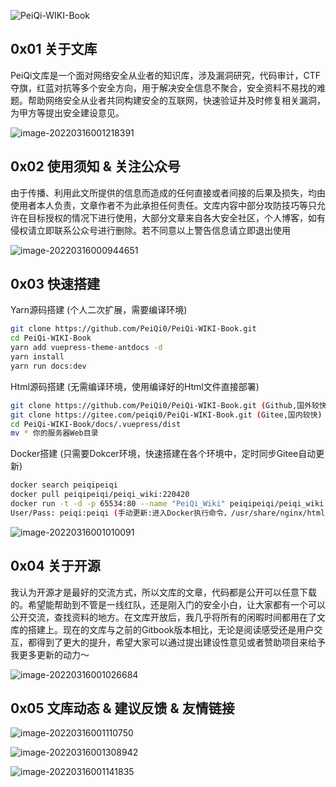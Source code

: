  

![PeiQi-WIKI-Book](https://socialify.git.ci/PeiQi0/PeiQi-WIKI-Book/image?description=1&font=KoHo&forks=1&issues=1&language=1&owner=1&pattern=Circuit%20Board&pulls=1&stargazers=1&theme=Light)

## 0x01 关于文库

PeiQi文库是一个面对网络安全从业者的知识库，涉及漏洞研究，代码审计，CTF夺旗，红蓝对抗等多个安全方向，用于解决安全信息不聚合，安全资料不易找的难题。帮助网络安全从业者共同构建安全的互联网，快速验证并及时修复相关漏洞，为甲方等提出安全建设意见。

![image-20220316001218391](https://security-1310978225.cos.ap-beijing.myqcloud.com/public/img/image-20220316001218391.png)

## 0x02 使用须知 & 关注公众号

由于传播、利用此文所提供的信息而造成的任何直接或者间接的后果及损失，均由使用者本人负责，文章作者不为此承担任何责任。文库内容中部分攻防技巧等只允许在目标授权的情况下进行使用，大部分文章来自各大安全社区，个人博客，如有侵权请立即联系公众号进行删除。若不同意以上警告信息请立即退出使用

![image-20220316000944651](https://security-1310978225.cos.ap-beijing.myqcloud.com/public/img/image-20220316000944651.png)

## 0x03 快速搭建

Yarn源码搭建 (个人二次扩展，需要编译环境)

```sh
git clone https://github.com/PeiQi0/PeiQi-WIKI-Book.git
cd PeiQi-WIKI-Book
yarn add vuepress-theme-antdocs -d
yarn install
yarn run docs:dev
```

Html源码搭建 (无需编译环境，使用编译好的Html文件直接部署)

```sh
git clone https://github.com/PeiQi0/PeiQi-WIKI-Book.git (Github,国外较快)
git clone https://gitee.com/peiqi0/PeiQi-WIKI-Book.git (Gitee,国内较快)
cd PeiQi-WIKI-Book/docs/.vuepress/dist
mv * 你的服务器Web目录
```

Docker搭建 (只需要Dokcer环境，快速搭建在各个环境中，定时同步Gitee自动更新)

```sh
docker search peiqipeiqi
docker pull peiqipeiqi/peiqi_wiki:220420
docker run -t -d -p 65534:80 --name "PeiQi_Wiki" peiqipeiqi/peiqi_wiki:220420
User/Pass: peiqi:peiqi (手动更新:进入Docker执行命令，/usr/share/nginx/html/synchronous.sh)
```

![image-20220316001010091](https://security-1310978225.cos.ap-beijing.myqcloud.com/public/img/image-20220316001010091.png)

## 0x04 关于开源

我认为开源才是最好的交流方式，所以文库的文章，代码都是公开可以任意下载的。希望能帮助到不管是一线红队，还是刚入门的安全小白，让大家都有一个可以公开交流，查找资料的地方。在文库开放后，我几乎将所有的闲暇时间都用在了文库的搭建上。现在的文库与之前的Gitbook版本相比，无论是阅读感受还是用户交互，都得到了更大的提升，希望大家可以通过提出建设性意见或者赞助项目来给予我更多更新的动力～

![image-20220316001026684](https://security-1310978225.cos.ap-beijing.myqcloud.com/public/img/image-20220316001026684.png)

## 0x05 文库动态 & 建议反馈 & 友情链接

![image-20220316001110750](https://security-1310978225.cos.ap-beijing.myqcloud.com/public/img/image-20220316001110750.png)

![image-20220316001308942](https://security-1310978225.cos.ap-beijing.myqcloud.com/public/img/image-20220316001308942.png)

![image-20220316001141835](https://security-1310978225.cos.ap-beijing.myqcloud.com/public/img/image-20220316001141835.png)
